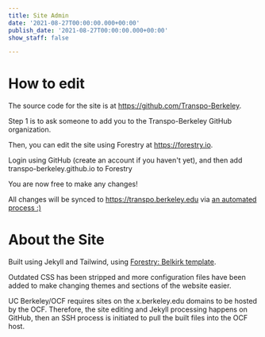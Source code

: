 ```yaml
---
title: Site Admin
date: '2021-08-27T00:00:00.000+00:00'
publish_date: '2021-08-27T00:00:00.000+00:00'
show_staff: false

---
```


# How to edit

The source code for the site is at <https://github.com/Transpo-Berkeley>.

Step 1 is to ask someone to add you to the Transpo-Berkeley GitHub organization.

Then, you can edit the site using Forestry at <https://forestry.io>.

Login using GitHub (create an account if you haven't yet), and then add transpo-berkeley.github.io to Forestry

You are now free to make any changes!

All changes will be synced to <https://transpo.berkeley.edu> via [an automated process :)](https://github.com/Transpo-Berkeley/transpo-berkeley.github.io/blob/master/.github/workflows/main.yml)

# About the Site

Built using Jekyll and Tailwind, using [Forestry: Belkirk template](https://github.com/forestryio-templates/belkirk-jekyll-demo/).

Outdated CSS has been stripped and more configuration files have been added to make changing themes and sections of the website easier.

UC Berkeley/OCF requires sites on the x.berkeley.edu domains to be hosted by the OCF. Therefore, the site editing and Jekyll processing happens on GitHub, then an SSH process is initiated to pull the built files into the OCF host.
